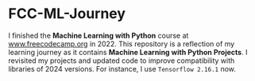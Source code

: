 # FCC-ML-Journey
I finished the <b>Machine Learning with Python</b> course at www.freecodecamp.org in 2022. This repository is a reflection of my learning journey as it contains <b>Machine Learning with Python Projects</b>.
I revisited my projects and updated code to improve compatibility with libraries of 2024 versions. For instance, I use `Tensorflow 2.16.1` now.
